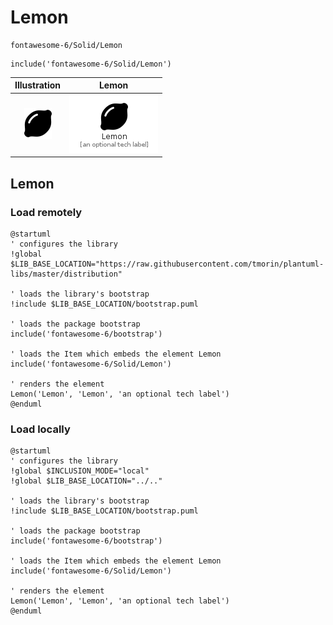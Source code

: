 # Lemon


```text
fontawesome-6/Solid/Lemon
```

```text
include('fontawesome-6/Solid/Lemon')
```



| Illustration | Lemon |
| :---: | :---: |
| ![illustration for Illustration](../../fontawesome-6/Solid/Lemon.png) | ![illustration for Lemon](../../fontawesome-6/Solid/Lemon.Local.png) |




## Lemon

### Load remotely
```plantuml
@startuml
' configures the library
!global $LIB_BASE_LOCATION="https://raw.githubusercontent.com/tmorin/plantuml-libs/master/distribution"

' loads the library's bootstrap
!include $LIB_BASE_LOCATION/bootstrap.puml

' loads the package bootstrap
include('fontawesome-6/bootstrap')

' loads the Item which embeds the element Lemon
include('fontawesome-6/Solid/Lemon')

' renders the element
Lemon('Lemon', 'Lemon', 'an optional tech label')
@enduml
```

### Load locally
```plantuml
@startuml
' configures the library
!global $INCLUSION_MODE="local"
!global $LIB_BASE_LOCATION="../.."

' loads the library's bootstrap
!include $LIB_BASE_LOCATION/bootstrap.puml

' loads the package bootstrap
include('fontawesome-6/bootstrap')

' loads the Item which embeds the element Lemon
include('fontawesome-6/Solid/Lemon')

' renders the element
Lemon('Lemon', 'Lemon', 'an optional tech label')
@enduml
```

